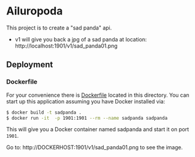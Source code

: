 # Ailuropoda

This project is to create a "sad panda" api.

- v1 will give you back a jpg of a sad panda at location: http://localhost:1901/v1/sad_panda01.png

## Deployment

### Dockerfile

For your convenience there is [Dockerfile](./Dockerfile) located in this directory.
You can start up this application assuming you have Docker installed via:

```bash
$ docker build -t sadpanda .
$ docker run -it  -p 1901:1901 --rm --name sadpanda sadpanda
```

This will give you a Docker container named sadpanda and start it on port `1901`.

Go to: http://DOCKERHOST:1901/v1/sad_panda01.png to see the image.
